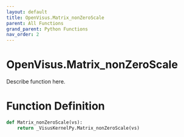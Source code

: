 ```yaml
---
layout: default
title: OpenVisus.Matrix_nonZeroScale
parent: All Functions
grand_parent: Python Functions
nav_order: 2
---
```


# OpenVisus.Matrix_nonZeroScale

Describe function here.

# Function Definition

```python
def Matrix_nonZeroScale(vs):
    return _VisusKernelPy.Matrix_nonZeroScale(vs)
```